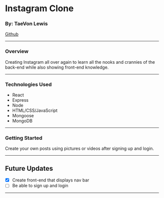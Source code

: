 # Instagram Clone

### By: TaeVon Lewis

[Github](https://github.com/lewist13)

---

### Overview

Creating Instagram all over again to learn all the nooks and crannies of the back-end while also showing front-end knowledge.

---

### Technologies Used

- React
- Express
- Node
- HTML/CSS/JavaScript
- Mongoose
- MongoDB

---

### Getting Started

Create your own posts using pictures or videos after signing up and login.

---

## Future Updates

- [x] Create front-end that displays nav bar
- [ ] Be able to sign up and login

---
